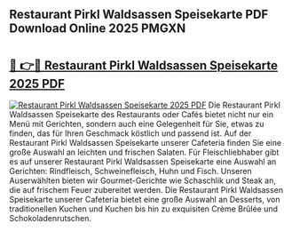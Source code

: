 ## Restaurant Pirkl Waldsassen Speisekarte PDF Download Online 2025 PMGXN

# <h2><a href="http://gcdyew1.nevu.top/?p=Restaurant+Pirkl+Waldsassen+Speisekarte">🔗 👉🔴 Restaurant Pirkl Waldsassen Speisekarte 2025 PDF</a></h2>

[![Restaurant Pirkl Waldsassen Speisekarte 2025 PDF](https://i.imgur.com/dBaPXMq.png)](http://gcdyew1.nevu.top/?p=Restaurant+Pirkl+Waldsassen+Speisekarte)
Die Restaurant Pirkl Waldsassen Speisekarte des Restaurants oder Cafés bietet nicht nur ein Menü mit Gerichten, sondern auch eine Gelegenheit für Sie, etwas zu finden, das für Ihren Geschmack köstlich und passend ist. Auf der Restaurant Pirkl Waldsassen Speisekarte unserer Cafeteria finden Sie eine große Auswahl an leichten und frischen Salaten. Für Fleischliebhaber gibt es auf unserer Restaurant Pirkl Waldsassen Speisekarte eine Auswahl an Gerichten: Rindfleisch, Schweinefleisch, Huhn und Fisch. Unseren Auserwählten bieten wir Gourmet-Gerichte wie Schaschlik und Steak an, die auf frischem Feuer zubereitet werden. Die Restaurant Pirkl Waldsassen Speisekarte unserer Cafeteria bietet eine große Auswahl an Desserts, von traditionellen Kuchen und Kuchen bis hin zu exquisiten Crème Brûlée und Schokoladenrutschen.
